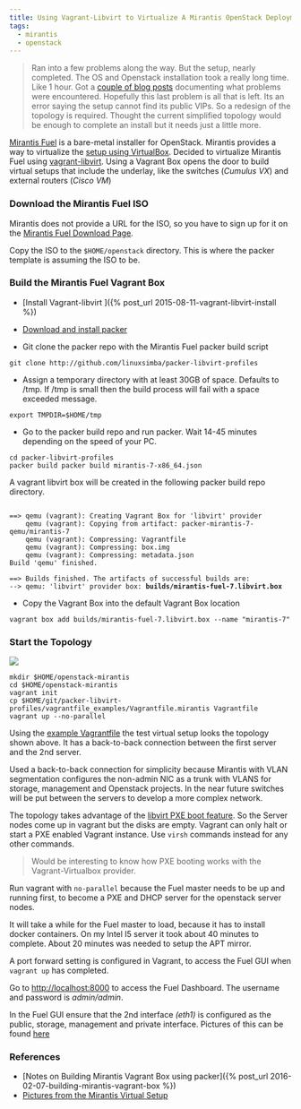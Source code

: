 ```yaml
---
title: Using Vagrant-Libvirt to Virtualize A Mirantis OpenStack Deployment
tags:
  - mirantis
  - openstack
---
```


>Ran into a few problems along the way. But the setup, nearly completed.
The OS and Openstack installation took a really long time. Like 1 hour.
Got a [couple of blog posts](/mirantis.html) documenting what problems were
encountered. Hopefully this last problem is all that is left. Its an error
saying the setup cannot find its public VIPs. So a redesign of the topology is
required. Thought the current simplified topology would be enough to complete an install
but it needs just a little more.


[Mirantis Fuel](https://wiki.openstack.org/wiki/Fuel) is a bare-metal installer
for OpenStack. Mirantis provides a way to virtualize the [setup using
VirtualBox](https://docs.mirantis.com/openstack/fuel/fuel-6.1/virtualbox.html).
Decided to virtualize Mirantis Fuel using
[vagrant-libvirt](https://github.com/pradels/vagrant-libvirt). Using a Vagrant
Box  opens the
door to build virtual setups that include the underlay, like the switches (_Cumulus VX_) and
external routers (_Cisco VM_)

### Download the Mirantis Fuel ISO
Mirantis does not provide a URL for the ISO, so you have to sign up for it on
the [Mirantis Fuel Download
Page](https://software.mirantis.com/openstack-download-form/).

Copy the ISO to the ``$HOME/openstack`` directory. This is where the packer
template is assuming the ISO to be.

### Build the Mirantis Fuel Vagrant Box

* [Install Vagrant-libvirt ]({% post_url 2015-08-11-vagrant-libvirt-install %})

* [Download and install packer](https://www.packer.io/intro/getting-started/setup.html)

* Git clone the packer repo with the Mirantis Fuel packer build script


```
git clone http://github.com/linuxsimba/packer-libvirt-profiles
```

* Assign a temporary directory with at least 30GB of space. Defaults to /tmp. If
/tmp is small then the build process will fail with a space exceeded message.

```
export TMPDIR=$HOME/tmp
```

* Go to the packer build repo and run packer. Wait 14-45 minutes depending on
the speed of your PC.

```
cd packer-libvirt-profiles
packer build packer build mirantis-7-x86_64.json
```

A vagrant libvirt box will be created in the following packer build repo
directory.


<pre><code>
==> qemu (vagrant): Creating Vagrant Box for 'libvirt' provider
    qemu (vagrant): Copying from artifact: packer-mirantis-7-qemu/mirantis-7
    qemu (vagrant): Compressing: Vagrantfile
    qemu (vagrant): Compressing: box.img
    qemu (vagrant): Compressing: metadata.json
Build 'qemu' finished.

==> Builds finished. The artifacts of successful builds are:
--> qemu: 'libvirt' provider box: <strong>builds/mirantis-fuel-7.libvirt.box</strong>
</code></pre>


* Copy the Vagrant Box into the default Vagrant Box location


```
vagrant box add builds/mirantis-fuel-7.libvirt.box --name "mirantis-7"
```


### Start the Topology


<img src='/mirantis-openstack.svg'/>



```
mkdir $HOME/openstack-mirantis
cd $HOME/openstack-mirantis
vagrant init
cp $HOME/git/packer-libvirt-profiles/vagrantfile_examples/Vagrantfile.mirantis Vagrantfile
vagrant up --no-parallel
```


Using the [example
Vagrantfile](http://github.com/linuxsimba/packer-libvirt-profiles/blob/master/vagrantfile_examples/Vagrantfile.mirantis)
the test virtual setup looks the topology shown above.
It has a back-to-back connection between the first server and the 2nd server.

Used a back-to-back connection for simplicity because Mirantis with VLAN
segmentation configures the non-admin NIC as a trunk with VLANS for storage,
management and Openstack projects. In the near future switches will be put
between the servers to develop a more complex network.

The topology takes advantage of the [libvirt PXE boot
feature](https://libvirt.org/formatdomain.html#elementsNICSBoot). So the Server
nodes come up in vagrant but the disks are empty. Vagrant can only halt or start
a PXE enabled Vagrant instance. Use ``virsh`` commands instead for any other
commands.

> Would be interesting to know how PXE booting works with the Vagrant-Virtualbox provider.

Run vagrant with ``no-parallel`` because the Fuel master needs to be up and
running first, to become a PXE and DHCP server for the openstack server nodes.

It will take a while for the Fuel master to load, because it has to install
docker containers. On my Intel I5 server it took about 40 minutes to complete.
About 20 minutes was needed to setup the APT mirror.

A port forward setting is configured in Vagrant, to access the Fuel GUI when
``vagrant up`` has completed.

Go to [http://localhost:8000](http://localhost:8000) to access the Fuel
Dashboard.
The username and password is _admin/admin_.

In the Fuel GUI ensure that the 2nd interface _(eth1)_ is configured as the public,
storage, management and private interface. Pictures of this can be found [here](/mirantis_pics.html)


### References

* [Notes on Building Mirantis Vagrant Box using packer]({% post_url 2016-02-07-building-mirantis-vagrant-box %})
* [Pictures from the Mirantis Virtual Setup](/mirantis_pics.html)
